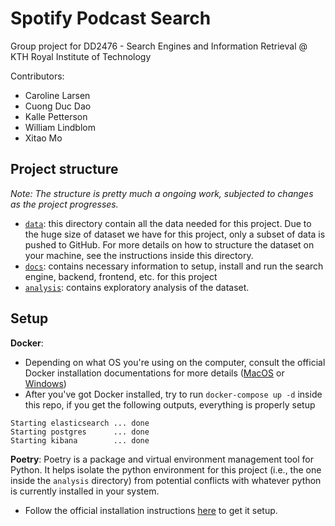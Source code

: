 # Spotify Podcast Search

Group project for DD2476 - Search Engines and Information Retrieval @ KTH Royal Institute of Technology

Contributors:
- Caroline Larsen
- Cuong Duc Dao
- Kalle Petterson
- William Lindblom
- Xitao Mo

## Project structure

_Note: The structure is pretty much a ongoing work, subjected to changes as the project progresses._

- [`data`](./data): this directory contain all the data needed for this project. Due to the huge size of dataset we have for this project, only a subset of data is pushed to GitHub. For more details on how to structure the dataset on your machine, see the instructions inside this directory.
- [`docs`](./docs): contains necessary information to setup, install and run the search engine, backend, frontend, etc. for this project
- [`analysis`](./analysis): contains exploratory analysis of the dataset.


## Setup

**Docker**:
- Depending on what OS you're using on the computer, consult the official Docker installation documentations for more details ([MacOS](https://docs.docker.com/docker-for-mac/install/) or [Windows](https://docs.docker.com/docker-for-windows/install/))
- After you've got Docker installed, try to run `docker-compose up -d` inside this repo, if you get the following outputs, everything is properly setup
```
Starting elasticsearch ... done
Starting postgres      ... done
Starting kibana        ... done
```

**Poetry**:
Poetry is a package and virtual environment management tool for Python. It helps isolate the python environment for this project (i.e., the one inside the `analysis` directory) from potential conflicts with whatever python is currently installed in your system.
- Follow the official installation instructions [here](https://python-poetry.org/docs/#installation) to get it setup.
